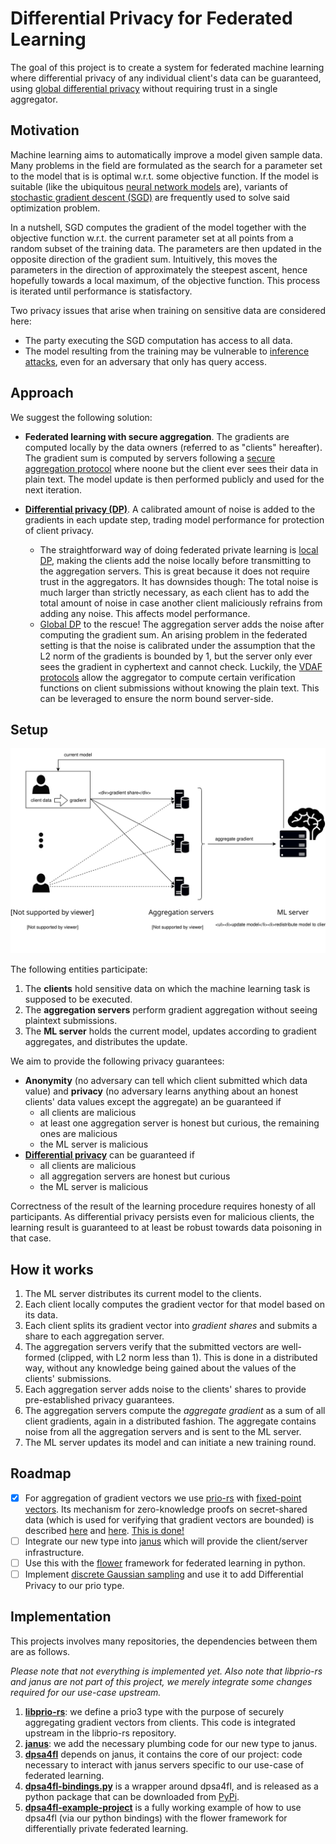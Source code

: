 # Differential Privacy for Federated Learning
The goal of this project is to create a system for federated machine learning where differential privacy of any individual client's data can be guaranteed, using [global differential privacy](https://desfontain.es/privacy/local-global-differential-privacy.html) without requiring trust in a single aggregator.

## Motivation
Machine learning aims to automatically improve a model given sample data. Many problems in the field are formulated as the search for a parameter set to the model that is is optimal w.r.t. some objective function. If the model is suitable (like the ubiquitous [neural network models](https://en.wikipedia.org/wiki/Artificial_neural_network) are), variants of [stochastic gradient descent (SGD)](https://en.wikipedia.org/wiki/Stochastic_gradient_descent) are frequently used to solve said optimization problem.

In a nutshell, SGD computes the gradient of the model together with the objective function w.r.t. the current parameter set at all points from a random subset of the training data. The parameters are then updated in the opposite direction of the gradient sum. Intuitively, this moves the parameters in the direction of approximately the steepest ascent, hence hopefully towards a local maximum, of the objective function. This process is iterated until performance is statisfactory.

Two privacy issues that arise when training on sensitive data are considered here:
- The party executing the SGD computation has access to all data.
- The model resulting from the training may be vulnerable to [inference attacks](https://arxiv.org/abs/1610.05820), even for an adversary that only has query access.

## Approach
We suggest the following solution:
- **Federated learning with secure aggregation**. The gradients are computed locally by the data owners (referred to as "clients" hereafter). The gradient sum is computed by servers following a [secure aggregation protocol](https://datatracker.ietf.org/doc/draft-irtf-cfrg-vdaf/) where noone but the client ever sees their data in plain text. The model update is then performed publicly and used for the next iteration.

- **[Differential privacy (DP)](https://desfontain.es/privacy/differential-privacy-awesomeness.html)**. A calibrated amount of noise is added to the gradients in each update step, trading model performance for protection of client privacy.
   - The straightforward way of doing federated private learning is [local DP](https://desfontain.es/privacy/local-global-differential-privacy.html), making the clients add the noise locally before transmitting to the aggregation servers. This is great because it does not require trust in the aggregators. It has downsides though: The total noise is much larger than strictly necessary, as each client has to add the total amount of noise in case another client maliciously refrains from adding any noise. This affects model performance.
   - [Global DP](https://desfontain.es/privacy/local-global-differential-privacy.html) to the rescue! The aggregation server adds the noise after computing the gradient sum. An arising problem in the federated setting is that the noise is calibrated under the assumption that the L2 norm of the gradients is bounded by 1, but the server only ever sees the gradient in cyphertext and cannot check. Luckily, the [VDAF protocols](https://datatracker.ietf.org/doc/draft-irtf-cfrg-vdaf/) allow the aggregator to compute certain verification functions on client submissions without knowing the plain text. This can be leveraged to ensure the norm bound server-side.

## Setup
![overview](./dpsa-overview-2.svg)

The following entities participate:
1. The **clients** hold sensitive data on which the machine learning task is supposed to be executed.
2. The **aggregation servers** perform gradient aggregation without seeing plaintext submissions.
3. The **ML server** holds the current model, updates according to gradient aggregates, and distributes the update.

We aim to provide the following privacy guarantees:
- **Anonymity** (no adversary can tell which client submitted which data value) and **privacy** (no adversary learns anything about an honest clients' data values except the aggregate) an be guaranteed if
   - all clients are malicious
   - at least one aggregation server is honest but curious, the remaining ones are malicious
   - the ML server is malicious
- [**Differential privacy**](https://en.wikipedia.org/wiki/Differential_privacy) can be guaranteed if
   - all clients are malicious
   - all aggregation servers are honest but curious
   - the ML server is malicious

Correctness of the result of the learning procedure requires honesty of all participants. As differential privacy persists even for malicious clients, the learning result is guaranteed to at least be robust towards data poisoning in that case.


## How it works
1. The ML server distributes its current model to the clients.
2. Each client locally computes the gradient vector for that model based on its data.
3. Each client splits its gradient vector into *gradient shares* and submits
   a share to each aggregation server.
4. The aggregation servers verify that the submitted vectors are well-formed (clipped, with L2 norm less than 1).
   This is done in a distributed way, without any knowledge being gained about the values of the clients' submissions.
5. Each aggregation server adds noise to the clients' shares to provide pre-established privacy guarantees.
5. The aggregation servers compute the *aggregate gradient* as a sum of all client gradients, again in a distributed fashion. The aggregate contains noise from all the
   aggregation servers and is sent to the ML server.
6. The ML server updates its model and can initiate a new training round.

## Roadmap
- [x] For aggregation of gradient vectors we use [prio-rs](https://github.com/divviup/libprio-rs) with [fixed-point vectors](https://github.com/dpsa-project/libprio-rs). Its mechanism for zero-knowledge proofs on secret-shared data (which is used for verifying that gradient vectors are bounded) is described [here](https://crypto.stanford.edu/prio) and [here](https://eprint.iacr.org/2019/188). [This is done!](https://github.com/divviup/libprio-rs/pull/283)
- [ ] Integrate our new type into [janus](https://github.com/divviup/janus) which will provide the client/server infrastructure.
- [ ] Use this with the [flower](https://github.com/adap/flower) framework for federated learning in python.
- [ ] Implement [discrete Gaussian sampling](https://arxiv.org/abs/2004.00010) and use it to add Differential Privacy to our prio type.

## Implementation
This projects involves many repositories, the dependencies between them are as follows.

*Please note that not everything is implemented yet. Also note that libprio-rs and janus are not part of this project, we merely integrate some changes required for our use-case upstream.*

1. [**libprio-rs**](https://github.com/divviup/libprio-rs): we define a prio3 type with the purpose of
   securely aggregating gradient vectors from clients. This code is integrated upstream in the libprio-rs repository.
2. [**janus**](https://github.com/divviup/janus): we add the necessary plumbing code for our new type to janus.
3. [**dpsa4fl**](https://github.com/dpsa-project/dpsa4fl) depends on janus, it contains the core of our project: code necessary to interact with
   janus servers specific to our use-case of federated learning.
4. [**dpsa4fl-bindings.py**](https://github.com/dpsa-project/dpsa4fl-bindings.py) is a wrapper around dpsa4fl, and is released
   as a python package that can be downloaded from [PyPi](https://pypi.org/project/dpsa4fl-bindings/).
5. [**dpsa4fl-example-project**](https://github.com/dpsa-project/dpsa4fl-example-project) is
   a fully working example of how to use dpsa4fl (via our python bindings) with the flower framework for differentially private federated learning.
